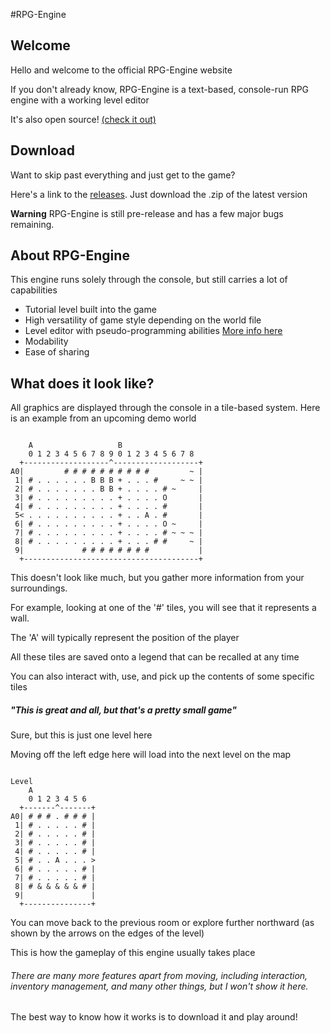 #RPG-Engine

## Welcome

Hello and welcome to the official RPG-Engine website

If you don't already know, RPG-Engine is a text-based, console-run RPG engine with a working level editor

It's also open source! [(check it out)](https://github.com/Panadero1/RPG-Engine)

## Download

Want to skip past everything and just get to the game?

Here's a link to the [releases](https://github.com/Panadero1/RPG-Engine/releases). Just download the .zip of the latest version

**Warning** RPG-Engine is still pre-release and has a few major bugs remaining.

## About RPG-Engine

This engine runs solely through the console, but still carries a lot of capabilities

- Tutorial level built into the game
- High versatility of game style depending on the world file
- Level editor with pseudo-programming abilities [More info here](https://github.com/Panadero1/RPG-Engine/wiki/Level-Editor-Tutorial#connections)
- Modability
- Ease of sharing

## What does it look like?

All graphics are displayed through the console in a tile-based system. Here is an example from an upcoming demo world

```Example1

    A                   B
    0 1 2 3 4 5 6 7 8 9 0 1 2 3 4 5 6 7 8
  +-------------------^-------------------+
A0|         # # # # # # # # # #         ~ |
 1| # . . . . . . B B B + . . . #     ~ ~ |
 2| # . . . . . . . B B + . . . . # ~     |
 3| # . . . . . . . . . + . . . . O       |
 4| # . . . . . . . . . + . . . . #       |
 5< . . . . . . . . . . + . . A . #       |
 6| # . . . . . . . . . + . . . . O ~     |
 7| # . . . . . . . . . + . . . . # ~ ~ ~ |
 8| # . . . . . . . . . + . . . # #     ~ |
 9|             # # # # # # # #           |
  +---------------------------------------+

```

This doesn't look like much, but you gather more information from your surroundings.

For example, looking at one of the '#' tiles, you will see that it represents a wall.

The 'A' will typically represent the position of the player

All these tiles are saved onto a legend that can be recalled at any time

You can also interact with, use, and pick up the contents of some specific tiles

##### "This is great and all, but that's a pretty small game"

Sure, but this is just one level here

Moving off the left edge here will load into the next level on the map

```Example2

Level
    A
    0 1 2 3 4 5 6
  +-------^-------+
A0| # # # . # # # |
 1| # . . . . . # |
 2| # . . . . . # |
 3| # . . . . . # |
 4| # . . . . . # |
 5| # . . A . . . >
 6| # . . . . . # |
 7| # . . . . . # |
 8| # & & & & & # |
 9|               |
  +---------------+

```

You can move back to the previous room or explore further northward (as shown by the arrows on the edges of the level)

This is how the gameplay of this engine usually takes place

###### There are many more features apart from moving, including interaction, inventory management, and many other things, but I won't show it here.
The best way to know how it works is to download it and play around!
